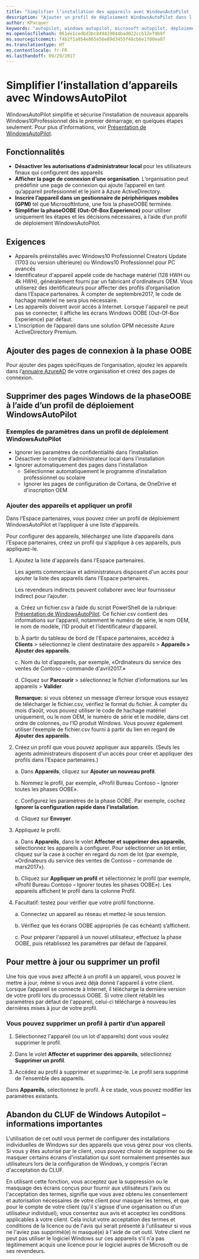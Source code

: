 ```yaml
---
title: "Simplifier l’installation des appareils avec WindowsAutoPilot | Espace partenaires"
description: "Ajouter un profil de déploiement WindowsAutoPilot dans l’Espace partenaires pour simplifier l’installation d’appareils avec WindowsAutoPilot"
author: KPacquer
keywords: "autopilot, windows autopilot, microsoft autopilot, déploiement zero touch, oobe, écrans d’ouverture de session"
ms.openlocfilehash: 061ee1cedbd3bc849419044bad022ccb12ef9b9f
ms.sourcegitcommit: f4b2f1a954e865e56e89d3455f48cb6e1f80ea07
ms.translationtype: HT
ms.contentlocale: fr-FR
ms.lasthandoff: 09/29/2017
---
```

# <a name="simplify-device-setup-with-windows-autopilot"></a>Simplifier l’installation d’appareils avec WindowsAutoPilot 

WindowsAutoPilot simplifie et sécurise l’installation de nouveaux appareils Windows10Professionnel dès le premier démarrage, en quelques étapes seulement. Pour plus d’informations, voir [Présentation de WindowsAutoPilot](https://docs.microsoft.com/windows/deployment/windows-10-auto-pilot).

## <a name="features"></a>Fonctionnalités

*  **Désactiver les autorisations d’administrateur local** pour les utilisateurs finaux qui configurent des appareils
*  **Afficher la page de connexion d’une organisation**. L’organisation peut prédéfinir une page de connexion qui ajoute l’appareil en tant qu’appareil professionnel et le joint à Azure ActiveDirectory.
*  **Inscrire l’appareil dans un gestionnaire de périphériques mobiles (GPM)** tel que MicrosoftIntune, une fois la phaseOOBE terminée.
*  **Simplifier la phaseOOBE (Out-Of-Box Experience)** pour utiliser uniquement les étapes et les décisions nécessaires, à l’aide d’un profil de déploiement WindowsAutoPilot. 

## <a name="requirements"></a>Exigences

*  Appareils préinstallés avec Windows10 Professionnel Creators Update (1703 ou version ultérieure) ou Windows10 Professionnel pour PC avancés
*  Identificateur d'appareil appelé code de hachage matériel (128 HWH ou 4k HWH), généralement fourni par un fabricant d'ordinateurs OEM. Vous utiliserez des identificateurs pour affecter des profils d’organisation dans l’Espace partenaires. À compter de septembre2017, le code de hachage matériel ne sera plus nécessaire. 
*  Les appareils doivent avoir accès à Internet. Lorsque l'appareil ne peut pas se connecter, il affiche les écrans Windows OOBE (Out-Of-Box Experience) par défaut.
*  L’inscription de l’appareil dans une solution GPM nécessite Azure ActiveDirectory Premium.

## <a name="add-organization-login-pages-to-oobe"></a>Ajouter des pages de connexion à la phase OOBE

Pour ajouter des pages spécifiques de l’organisation, ajoutez les appareils dans l’[annuaire AzureAD](https://go.microsoft.com/fwlink/?linkid=848958) de votre organisation et créez des pages de connexion.


## <a name="remove-windows-pages-from-oobe-with-a-windows-autopilot-deployment-profile"></a>Supprimer des pages Windows de la phaseOOBE à l’aide d’un profil de déploiement WindowsAutoPilot

### <a name="examples-of-settings-in-a-windows-autopilot-deployment-profile"></a>Exemples de paramètres dans un profil de déploiement WindowsAutoPilot
*  Ignorer les paramètres de confidentialité dans l’installation
*  Désactiver le compte d’administrateur local dans l'installation
*  Ignorer automatiquement des pages dans l'installation
   *  Sélectionner automatiquement le programme d’installation professionnel ou scolaire
   *  Ignorer les pages de configuration de Cortana, de OneDrive et d'inscription OEM

### <a name="add-devices-and-apply-a-profile"></a>Ajouter des appareils et appliquer un profil

Dans l’Espace partenaires, vous pouvez créer un profil de déploiement WindowsAutoPilot et l’appliquer à une liste d’appareils.

Pour configurer des appareils, téléchargez une liste d’appareils dans l’Espace partenaires, créez un profil qui s’applique à ces appareils, puis appliquez-le.

1.  Ajoutez la liste d'appareils dans l’Espace partenaires.

    Les agents commerciaux et administrateurs disposent d'un accès pour ajouter la liste des appareils dans l’Espace partenaires.
    
    Les revendeurs indirects peuvent collaborer avec leur fournisseur indirect pour l’ajouter.

    a.  Créez un fichier.csv à l’aide du script PowerShell de la rubrique: [Présentation de WindowsAutoPilot](https://docs.microsoft.com/windows/deployment/windows-10-auto-pilot). Ce fichier.csv contient des informations sur l’appareil, notamment le numéro de série, le nom OEM, le nom de modèle, l’ID produit et l’identificateur d’appareil. 

    b.  À partir du tableau de bord de l'Espace partenaires, accédez à **Clients** > sélectionnez le client destinataire des appareils > **Appareils > Ajouter des appareils**.

    c.  Nom du lot d’appareils, par exemple, «Ordinateurs du service des ventes de Contoso – commande d'avril2017.» 

    d.  Cliquez sur **Parcourir** > sélectionnez le fichier d’informations sur les appareils > **Valider**.

    **Remarque:** si vous obtenez un message d’erreur lorsque vous essayez de télécharger le fichier.csv, vérifiez le format du fichier. À compter du mois d’août, vous pouvez utiliser le code de hachage matériel uniquement, ou le nom OEM, le numéro de série et le modèle, dans cet ordre de colonnes, ou l’ID produit Windows. Vous pouvez également utiliser l’exemple de fichier.csv fourni à partir du lien en regard de **Ajouter des appareils**.

2.  Créez un profil que vous pouvez appliquer aux appareils. (Seuls les agents administrateurs disposent d'un accès pour créer et appliquer des profils dans l’Espace partenaires.)

    a.  Dans **Appareils**, cliquez sur **Ajouter un nouveau profil**.

    b.  Nommez le profil, par exemple, «Profil Bureau Contoso – Ignorer toutes les phases OOBE».

    c.  Configurez les paramètres de la phase OOBE. Par exemple, cochez **Ignorer la configuration rapide dans l'installation**.

    d.  Cliquez sur **Envoyer**.

3.  Appliquez le profil.

    a.  Dans **Appareils**, dans le volet **Affecter et supprimer des appareils**, sélectionnez les appareils à configurer. Pour sélectionner un lot entier, cliquez sur la case à cocher en regard du nom de lot (par exemple, «Ordinateurs du service des ventes de Contoso – commande de mars2017»).

    b.  Cliquez sur **Appliquer un profil** et sélectionnez le profil (par exemple, «Profil Bureau Contoso – Ignorer toutes les phases OOBE»). Les appareils affichent le profil dans la colonne Profil.

4.  Facultatif: testez pour vérifier que votre profil fonctionne.

    a.  Connectez un appareil au réseau et mettez-le sous tension.

    b.  Vérifiez que les écrans OOBE appropriés (le cas échéant) s’affichent.

    c.  Pour préparer l'appareil à un nouvel utilisateur, effectuez la phase OOBE, puis rétablissez les paramètres par défaut de l’appareil.


## <a name="to-update-or-delete-a-profile"></a>Pour mettre à jour ou supprimer un profil 

Une fois que vous avez affecté à un profil à un appareil, vous pouvez le mettre à jour, même si vous avez déjà donné l'appareil à votre client. Lorsque l’appareil se connecte à Internet, il télécharge la dernière version de votre profil lors du processus OOBE. Si votre client rétablit les paramètres par défaut de l'appareil, celui-ci télécharge à nouveau les dernières mises à jour de votre profil. 

### <a name="you-can-remove-a-profile-from-a-device"></a>Vous pouvez supprimer un profil à partir d’un appareil
1. Sélectionnez l'appareil (ou un lot d'appareils) dont vous voulez supprimer le profil. 

2. Dans le volet **Affecter et supprimer des appareils**, sélectionnez **Supprimer un profil**.

3. Accédez au profil à supprimer et supprimez-le. Le profil sera supprimé de l'ensemble des appareils.

Dans **Appareils**, sélectionnez le profil. À ce stade, vous pouvez modifier les paramètres existants.

## <a name="windows-autopilot-eula-dismissal--important-information"></a>Abandon du CLUF de Windows Autopilot – informations importantes

L'utilisation de cet outil vous permet de configurer des installations individuelles de Windows sur des appareils que vous gérez pour vos clients. Si vous y êtes autorisé par le client, vous pouvez choisir de supprimer ou de masquer certains écrans d'installation qui sont normalement présentés aux utilisateurs lors de la configuration de Windows, y compris l'écran d'acceptation du CLUF. 

En utilisant cette fonction, vous acceptez que la suppression ou le masquage des écrans conçus pour fournir aux utilisateurs l'avis ou l'acceptation des termes, signifie que vous avez obtenu les consentement et autorisation nécessaires de votre client pour masquer les termes, et que pour le compte de votre client (qu'il s'agisse d'une organisation ou d'un utilisateur individuel), vous consentez aux avis et acceptez les conditions applicables à votre client. Cela inclut votre acceptation des termes et conditions de la licence ou de l'avis qui serait présenté à l'utilisateur si vous ne l'aviez pas supprimé(e) ni masqué(e) à l'aide de cet outil. Votre client ne peut pas utiliser le logiciel Windows sur ces appareils s'il n'a pas légitimement acquis une licence pour le logiciel auprès de Microsoft ou de ses revendeurs.


